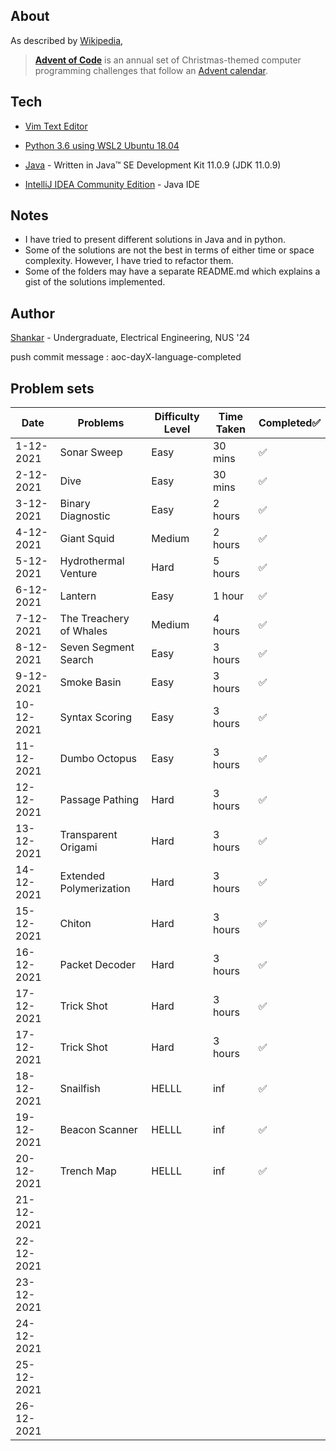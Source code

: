 ## About

As described by [Wikipedia](https://en.wikipedia.org/wiki/Advent_of_Code),

> [**Advent of Code**](https://adventofcode.com/2021/about) is an annual set of Christmas-themed computer programming challenges that follow an [Advent calendar](https://en.wikipedia.org/wiki/Advent_calendar).


## Tech
- [Vim Text Editor](https://www.vim.org/)

- [Python 3.6 using WSL2 Ubuntu 18.04](https://docs.microsoft.com/en-us/windows/wsl/install)

- [Java](https://www.oracle.com/java/technologies/javase-jdk11-downloads.html) - Written in Java™ SE Development Kit 11.0.9 (JDK 11.0.9)

- [IntelliJ IDEA Community Edition](https://www.jetbrains.com/idea/download/#section=windows) - Java IDE

## Notes
- I have tried to present different solutions in Java and in python.
- Some of the solutions are not the best in terms of either time or space complexity. However, I have tried to refactor them.
- Some of the folders may have a separate README.md which explains a gist of the solutions implemented. 

## Author

[Shankar](https://github.com/shankar-shiv) - Undergraduate, Electrical Engineering, NUS '24


push commit message : aoc-dayX-language-completed

## Problem sets

| Date       | Problems                | Difficulty Level | Time Taken | Completed✅ |
| ---------- | ----------------------- | ---------------- | ---------- | ---------- |
| 1-12-2021  | Sonar Sweep             | Easy             | 30 mins    | ✅          |
| 2-12-2021  | Dive                    | Easy             | 30 mins    | ✅          |
| 3-12-2021  | Binary Diagnostic       | Easy             | 2 hours    | ✅          |
| 4-12-2021  | Giant Squid             | Medium           | 2 hours    | ✅          |
| 5-12-2021  | Hydrothermal Venture    | Hard             | 5 hours    | ✅          |
| 6-12-2021  | Lantern                 | Easy             | 1 hour     | ✅          |
| 7-12-2021  | The Treachery of Whales | Medium           | 4 hours    | ✅          |
| 8-12-2021  | Seven Segment Search    | Easy             | 3 hours    | ✅          |
| 9-12-2021  | Smoke Basin             | Easy             | 3 hours    | ✅          |
| 10-12-2021 | Syntax Scoring          | Easy             | 3 hours    | ✅          |
| 11-12-2021 | Dumbo Octopus           | Easy             | 3 hours    | ✅          |
| 12-12-2021 | Passage Pathing         | Hard             | 3 hours    | ✅          |
| 13-12-2021 | Transparent Origami     | Hard             | 3 hours    | ✅          |
| 14-12-2021 | Extended Polymerization | Hard             | 3 hours    | ✅          |
| 15-12-2021 | Chiton                  | Hard             | 3 hours    | ✅          |
| 16-12-2021 | Packet Decoder          | Hard             | 3 hours    | ✅          |
| 17-12-2021 | Trick Shot              | Hard             | 3 hours    | ✅          |
| 17-12-2021 | Trick Shot              | Hard             | 3 hours    | ✅          |
| 18-12-2021 | Snailfish               | HELLL            | inf        | ✅          |
| 19-12-2021 | Beacon Scanner          | HELLL            | inf        | ✅          |
| 20-12-2021 | Trench Map              | HELLL            | inf        | ✅          |
| 21-12-2021 |                         |                  |            |            |
| 22-12-2021 |                         |                  |            |            |
| 23-12-2021 |                         |                  |            |            |
| 24-12-2021 |                         |                  |            |            |
| 25-12-2021 |                         |                  |            |            |
| 26-12-2021 |                         |                  |            |            |
